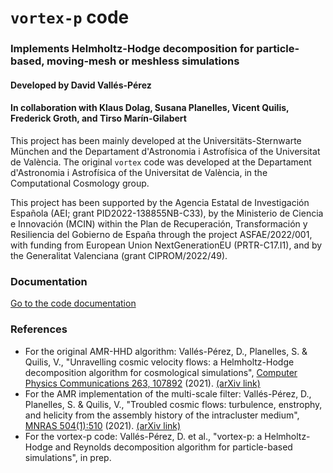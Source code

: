 # ``vortex-p`` code
### Implements Helmholtz-Hodge decomposition for particle-based, moving-mesh or meshless simulations
#### Developed by David Vallés-Pérez
#### In collaboration with Klaus Dolag, Susana Planelles, Vicent Quilis, Frederick Groth, and Tirso Marín-Gilabert

This project has been mainly developed at the Universitäts-Sternwarte München and the Departament d'Astronomia i Astrofísica of the Universitat de València.
The original ``vortex`` code was developed at the Departament d'Astronomia i Astrofísica of the Universitat de València, in the Computational Cosmology group. 

This project has been supported by the Agencia Estatal de Investigación Española (AEI; grant PID2022-138855NB-C33), by the Ministerio de Ciencia e Innovación (MCIN) within the Plan de Recuperación, Transformación y Resiliencia del Gobierno de España through the project ASFAE/2022/001, with funding from European Union NextGenerationEU (PRTR-C17.I1), and by the Generalitat Valenciana (grant CIPROM/2022/49).

### Documentation 

[Go to the code documentation](https://vortex-particles.github.io)

### References 

- For the original AMR-HHD algorithm: Vallés-Pérez, D., Planelles, S. & Quilis, V., "Unravelling cosmic velocity flows: a Helmholtz-Hodge decomposition algorithm for cosmological simulations", [Computer Physics Communications 263, 107892](https://doi.org/10.1016/j.cpc.2021.107892) (2021). [(arXiv link)](https://arxiv.org/abs/2102.06217)
- For the AMR implementation of the multi-scale filter: Vallés-Pérez, D., Planelles, S. & Quilis, V., "Troubled cosmic flows: turbulence, enstrophy, and helicity from the assembly history of the intracluster medium", [MNRAS 504(1):510](https://doi.org/10.1093/mnras/stab880) (2021). [(arXiv link)](https://arxiv.org/abs/2103.13449)
- For the vortex-p code: Vallés-Pérez, D. et al., "vortex-p: a Helmholtz-Hodge and Reynolds decomposition algorithm for particle-based simulations", in prep.